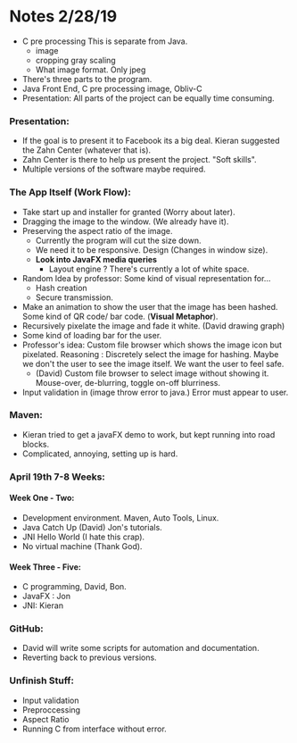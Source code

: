 # Notes 2/28/19

- C pre processing This is separate from Java.
  - image
  - cropping gray scaling
  - What image format. Only jpeg 
- There's three parts to the program.
- Java Front End, C pre processing image, Obliv-C
- Presentation: All parts of the project can be equally time consuming. 

### Presentation:

- If the goal is to present it to Facebook its a big deal. Kieran suggested the Zahn Center (whatever that is).
- Zahn Center is there to help us present the project. "Soft skills".
- Multiple versions of the software maybe required. 

### The App Itself (Work Flow):

- Take start up and installer for granted (Worry about later).
- Dragging the image to the window. (We already have it).
- Preserving the aspect ratio of the image. 
  - Currently the program will cut the size down.
  - We need it to be responsive. Design (Changes in window size).
  - **Look into JavaFX media queries**
    - Layout engine ? There's currently a lot of white space.
- Random Idea by professor: Some kind of visual representation for...
  - Hash creation
  - Secure transmission.
- Make an animation to show the user that the image has been hashed. Some kind of QR code/ bar code. (**Visual Metaphor**).
- Recursively pixelate the image and fade it white. (David drawing graph)
- Some kind of loading bar for the user.     
- Professor's idea: Custom file browser which shows the image icon but pixelated. Reasoning : Discretely select the image for hashing. Maybe we don't the user to see the image itself. We want the user to feel safe.
  - (David) Custom file browser to select image without showing it. Mouse-over, de-blurring, toggle on-off blurriness.   
- Input validation in (image throw error to java.) Error must appear to user. 

### Maven:

- Kieran tried to get a javaFX demo to work, but kept running into road blocks. 
- Complicated, annoying, setting up is hard.

### April 19th 7-8 Weeks:

#### Week One - Two:
  - Development environment. Maven, Auto Tools, Linux.
- Java Catch Up (David) Jon's tutorials.
- JNI Hello World (I hate this crap).
- No virtual machine (Thank God).

#### Week Three - Five:

- C programming, David, Bon.
- JavaFX : Jon
- JNI: Kieran

### GitHub:

- David will write some scripts for automation and documentation. 
- Reverting back to previous versions. 

### Unfinish Stuff:

- Input validation
- Preproccessing
- Aspect Ratio
- Running C from interface without error. 
